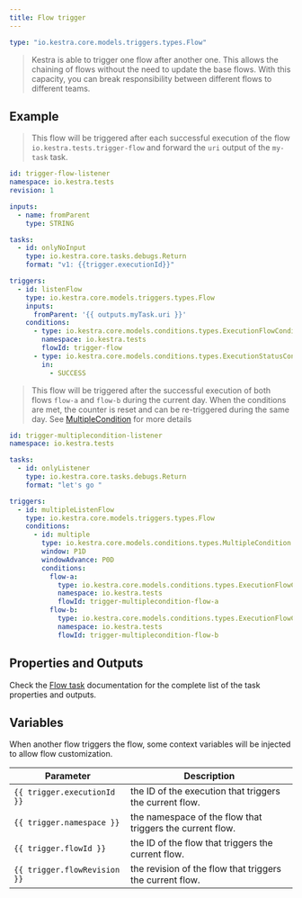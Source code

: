 ```yaml
---
title: Flow trigger
---
```



```yaml
type: "io.kestra.core.models.triggers.types.Flow"
```

> Kestra is able to trigger one flow after another one. This allows the chaining of flows without the need to update the base flows.
  With this capacity, you can break responsibility between different flows to different teams.

## Example
> This flow will be triggered after each successful execution of the flow `io.kestra.tests.trigger-flow` and forward the `uri` output of the `my-task` task.
```yaml
id: trigger-flow-listener
namespace: io.kestra.tests
revision: 1

inputs:
  - name: fromParent
    type: STRING

tasks:
  - id: onlyNoInput
    type: io.kestra.core.tasks.debugs.Return
    format: "v1: {{trigger.executionId}}"

triggers:
  - id: listenFlow
    type: io.kestra.core.models.triggers.types.Flow
    inputs:
      fromParent: '{{ outputs.myTask.uri }}'
    conditions:
      - type: io.kestra.core.models.conditions.types.ExecutionFlowCondition
        namespace: io.kestra.tests
        flowId: trigger-flow
      - type: io.kestra.core.models.conditions.types.ExecutionStatusCondition
        in:
          - SUCCESS
```

> This flow will be triggered after the successful execution of both flows `flow-a` and `flow-b` during the current day. When the conditions are met, the counter is reset and can be re-triggered during the same day. See [MultipleCondition](../../../plugins/core/conditions/io.kestra.core.models.conditions.types.MultipleCondition.md) for more details
```yaml
id: trigger-multiplecondition-listener
namespace: io.kestra.tests

tasks:
  - id: onlyListener
    type: io.kestra.core.tasks.debugs.Return
    format: "let's go "

triggers:
  - id: multipleListenFlow
    type: io.kestra.core.models.triggers.types.Flow
    conditions:
      - id: multiple
        type: io.kestra.core.models.conditions.types.MultipleCondition
        window: P1D
        windowAdvance: P0D
        conditions:
          flow-a:
            type: io.kestra.core.models.conditions.types.ExecutionFlowCondition
            namespace: io.kestra.tests
            flowId: trigger-multiplecondition-flow-a
          flow-b:
            type: io.kestra.core.models.conditions.types.ExecutionFlowCondition
            namespace: io.kestra.tests
            flowId: trigger-multiplecondition-flow-b

```

## Properties and Outputs

Check the [Flow task](../../../plugins/core/triggers/io.kestra.core.models.triggers.types.Flow.md) documentation for the complete list of the task properties and outputs.


## Variables
When another flow triggers the flow, some context variables will be injected to allow flow customization.

| Parameter | Description |
| ---------- | ----------- |
|  `{{ trigger.executionId }}` | the ID of the execution that triggers the current flow. |
|  `{{ trigger.namespace }}` | the namespace of the flow that triggers the current flow. |
|  `{{ trigger.flowId }}` | the ID of the flow that triggers the current flow. |
|  `{{ trigger.flowRevision }}` | the revision of the flow that triggers the current flow. |
